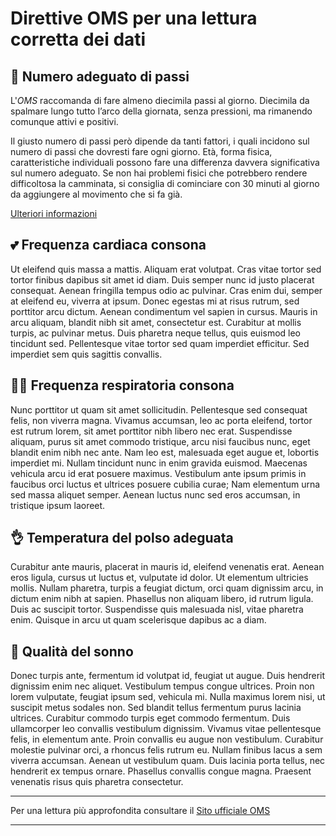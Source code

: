# Direttive OMS per una lettura corretta dei dati

## 🏅 **Numero adeguato di passi**

L'*OMS* raccomanda di fare almeno diecimila passi al giorno. Diecimila da spalmare lungo tutto l’arco della giornata, senza pressioni, ma rimanendo comunque attivi e positivi.

Il giusto numero di passi però dipende da tanti fattori, i quali incidono sul numero di passi che dovresti fare ogni giorno. Età, forma fisica, caratteristiche individuali possono fare una differenza davvera significativa sul numero adeguato. Se non hai problemi fisici che potrebbero rendere difficoltosa la camminata, si consiglia di cominciare con 30 minuti al giorno da aggiungere al movimento che si fa già.

[Ulteriori informazioni](https://www.borotalco.com/it/quanti-passi-bisogna-fare-al-giorno/)

## 💕 **Frequenza cardiaca consona**

Ut eleifend quis massa a mattis. Aliquam erat volutpat. Cras vitae tortor sed tortor finibus dapibus sit amet id diam. Duis semper nunc id justo placerat consequat. Aenean fringilla tempus odio ac pulvinar. Cras enim dui, semper at eleifend eu, viverra at ipsum. Donec egestas mi at risus rutrum, sed porttitor arcu dictum. Aenean condimentum vel sapien in cursus. Mauris in arcu aliquam, blandit nibh sit amet, consectetur est. Curabitur at mollis turpis, ac pulvinar metus. Duis pharetra neque tellus, quis euismod leo tincidunt sed. Pellentesque vitae tortor sed quam imperdiet efficitur. Sed imperdiet sem quis sagittis convallis.

## 😮‍💨 **Frequenza respiratoria consona**

Nunc porttitor ut quam sit amet sollicitudin. Pellentesque sed consequat felis, non viverra magna. Vivamus accumsan, leo ac porta eleifend, tortor est rutrum lorem, sit amet porttitor nibh libero nec erat. Suspendisse aliquam, purus sit amet commodo tristique, arcu nisi faucibus nunc, eget blandit enim nibh nec ante. Nam leo est, malesuada eget augue et, lobortis imperdiet mi. Nullam tincidunt nunc in enim gravida euismod. Maecenas vehicula arcu id erat posuere maximus. Vestibulum ante ipsum primis in faucibus orci luctus et ultrices posuere cubilia curae; Nam elementum urna sed massa aliquet semper. Aenean luctus nunc sed eros accumsan, in tristique ipsum laoreet.

## 👌 **Temperatura del polso adeguata**

Curabitur ante mauris, placerat in mauris id, eleifend venenatis erat. Aenean eros ligula, cursus ut luctus et, vulputate id dolor. Ut elementum ultricies mollis. Nullam pharetra, turpis a feugiat dictum, orci quam dignissim arcu, in dictum enim nibh at sapien. Phasellus non aliquam libero, id rutrum ligula. Duis ac suscipit tortor. Suspendisse quis malesuada nisl, vitae pharetra enim. Quisque in arcu ut quam scelerisque dapibus ac a diam.

## 🌃 **Qualità del sonno**

Donec turpis ante, fermentum id volutpat id, feugiat ut augue. Duis hendrerit dignissim enim nec aliquet. Vestibulum tempus congue ultrices. Proin non lorem vulputate, feugiat ipsum sed, vehicula mi. Nulla maximus lorem nisi, ut suscipit metus sodales non. Sed blandit tellus fermentum purus lacinia ultrices. Curabitur commodo turpis eget commodo fermentum. Duis ullamcorper leo convallis vestibulum dignissim. Vivamus vitae pellentesque felis, in elementum ante. Proin convallis eu augue non vestibulum. Curabitur molestie pulvinar orci, a rhoncus felis rutrum eu. Nullam finibus lacus a sem viverra accumsan. Aenean ut vestibulum quam. Duis lacinia porta tellus, nec hendrerit ex tempus ornare. Phasellus convallis congue magna. Praesent venenatis risus quis pharetra consectetur.

---

Per una lettura più approfondita consultare il [Sito ufficiale OMS](https://www.who.int/)

---